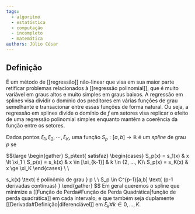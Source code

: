 ```yaml
---
tags:
  - algoritmo
  - estatística
  - computação
  - incompleto
  - matemática
authors: Júlio César
---
```

## Definição

É um método de [[regressão]] não-linear que visa em sua maior parte retificar problemas relacionados à [[regressão polinomial]], que é muito variável em graus altos e muito simples em graus baixos. A regressão em splines visa dividir o domínio dos preditores em várias funções de grau semelhante e transacionar entre essas funções de forma natural. Ou seja, a regressão em splines divide o domínio de $f$ em setores visa replicar o efeito de uma regressão polinomial simples enquanto mantêm a coerência da função entre os setores.

Dados pontos $\xi_1, \xi_2, \cdots, \xi_K$, uma função $S_p : [a,b] \to \mathbb{R}$ é um _spline_ de grau $p$ se

$$\large
\begin{gather}
S_p\text{ satisfaz}
\begin{cases}
S_p(x) = s_1(x) & x \lt \xi_1 \\
S_p(x) = s_k(x) & x \in [\xi_{k-1}] & k \in \{2, ..., K\}\\
S_p(x) = s_K(x) & x \ge \xi_K
\end{cases} \\ \\

s_k(x) \text{ é polinômio de grau } p \\ \\
S_p \in C^{p-1}[a,b] \text{ (p-1 derivadas contínuas) }
\end{gather}
$$
Em geral queremos o spline que minimize a [[Função de Perda#Função de Perda Quadrática|função de perda quadrática]] em cada intervalo, e que também seja duplamente [[Derivada#Definição|diferenciável]] em $\xi_k \forall k \in {0,\dots,K}$.